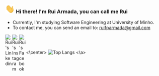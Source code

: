### <img src="https://raw.githubusercontent.com/RuiArmada/RuiArmada/master/hand_wave.gif" width="30px"> Hi there! I'm Rui Armada, you can call me Rui
- Currently, I'm studying Software Engineering at University of Minho.
- To contact me, you can send an email to: ruifparmada@gmail.com

<a href="https://www.linkedin.com/in/ruiarmada/">
  <img align="left" alt="Rui's Linkedin" width="22px" src="https://cdn.jsdelivr.net/npm/simple-icons@v3/icons/linkedin.svg" />
</a>

<a href="https://www.instagram.com/rui_armada98/">
  <img align="left" alt="Rui's Instagram" width="22px" src="https://cdn.jsdelivr.net/npm/simple-icons@v3/icons/instagram.svg" />

<a href="https://www.facebook.com/rui.armada.3/">
  <img align="left" alt="Rui's Facebook" width="22px" src="https://cdn.jsdelivr.net/npm/simple-icons@v3/icons/facebook.svg" />
</a>

<br />
<br />

<\center>
![Top Langs](https://github-readme-stats.vercel.app/api/top-langs/?username=RuiArmada&layout=compact&theme=dracula)
<\a>
